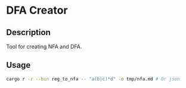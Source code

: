 # DFA Creator

## Description

Tool for creating NFA and DFA.

## Usage

```bash
cargo r -r --bin reg_to_nfa -- "a(b|c)*d" -o tmp/nfa.md # Or json
```
